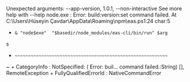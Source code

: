 ﻿Unexpected arguments: --app-version, 1.0.1, --non-interactive
See more help with --help
node.exe :     Error: build:version:set command failed.
At C:\Users\Hüseyin Çavdar\AppData\Roaming\npm\eas.ps1:24 char:5
+     & "node$exe"  "$basedir/node_modules/eas-cli/bin/run" $arg
s
+     ~~~~~~~~~~~~~~~~~~~~~~~~~~~~~~~~~~~~~~~~~~~~~~~~~~~~~~~~~~
~
    + CategoryInfo          : NotSpecified: (    Error: buil... 
   command failed.:String) [], RemoteException
    + FullyQualifiedErrorId : NativeCommandError
 
